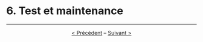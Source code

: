 # 6. Test et maintenance

---
<p align="center"><a href="./5-electronique.md">< Précédent</a> – <a href="./7-conclusion.md">Suivant ></a></p>